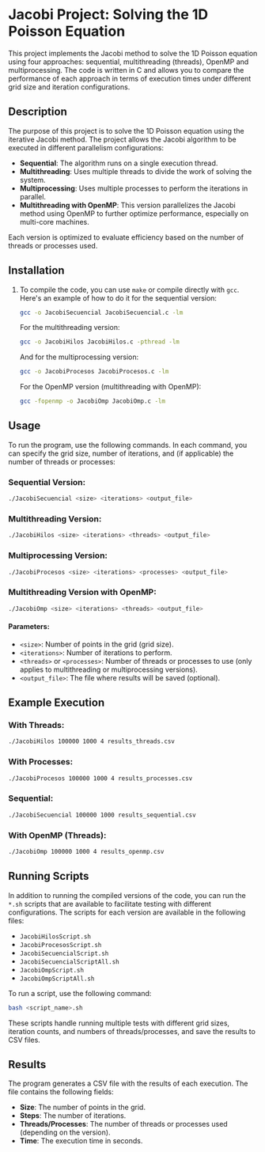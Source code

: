 
# Jacobi Project: Solving the 1D Poisson Equation

This project implements the Jacobi method to solve the 1D Poisson equation using four approaches: sequential, multithreading (threads), OpenMP and multiprocessing. The code is written in C and allows you to compare the performance of each approach in terms of execution times under different grid size and iteration configurations.

## Description

The purpose of this project is to solve the 1D Poisson equation using the iterative Jacobi method. The project allows the Jacobi algorithm to be executed in different parallelism configurations:

- **Sequential**: The algorithm runs on a single execution thread.
- **Multithreading**: Uses multiple threads to divide the work of solving the system.
- **Multiprocessing**: Uses multiple processes to perform the iterations in parallel.
- **Multithreading with OpenMP**: This version parallelizes the Jacobi method using OpenMP to further optimize performance, especially on multi-core machines.

Each version is optimized to evaluate efficiency based on the number of threads or processes used.

## Installation

1. To compile the code, you can use `make` or compile directly with `gcc`. Here's an example of how to do it for the sequential version:
   ```bash
   gcc -o JacobiSecuencial JacobiSecuencial.c -lm
   ```

   For the multithreading version:
   ```bash
   gcc -o JacobiHilos JacobiHilos.c -pthread -lm
   ```

   And for the multiprocessing version:
   ```bash
   gcc -o JacobiProcesos JacobiProcesos.c -lm
   ```
   For the OpenMP version (multithreading with OpenMP):
   ```bash
   gcc -fopenmp -o JacobiOmp JacobiOmp.c -lm
   ```

## Usage

To run the program, use the following commands. In each command, you can specify the grid size, number of iterations, and (if applicable) the number of threads or processes:

### Sequential Version:
```bash
./JacobiSecuencial <size> <iterations> <output_file>
```

### Multithreading Version:
```bash
./JacobiHilos <size> <iterations> <threads> <output_file>
```

### Multiprocessing Version:
```bash
./JacobiProcesos <size> <iterations> <processes> <output_file>
```

### Multithreading Version with OpenMP:
```bash
./JacobiOmp <size> <iterations> <threads> <output_file>
```

#### Parameters:
- `<size>`: Number of points in the grid (grid size).
- `<iterations>`: Number of iterations to perform.
- `<threads>` or `<processes>`: Number of threads or processes to use (only applies to multithreading or multiprocessing versions).
- `<output_file>`: The file where results will be saved (optional).

## Example Execution

### With Threads:
```bash
./JacobiHilos 100000 1000 4 results_threads.csv
```

### With Processes:
```bash
./JacobiProcesos 100000 1000 4 results_processes.csv
```

### Sequential:
```bash
./JacobiSecuencial 100000 1000 results_sequential.csv
```

### With OpenMP (Threads):
```bash
./JacobiOmp 100000 1000 4 results_openmp.csv
```

## Running Scripts

In addition to running the compiled versions of the code, you can run the `*.sh` scripts that are available to facilitate testing with different configurations. The scripts for each version are available in the following files:

- `JacobiHilosScript.sh`
- `JacobiProcesosScript.sh`
- `JacobiSecuencialScript.sh`
- `JacobiSecuencialScriptAll.sh`
- `JacobiOmpScript.sh`
- `JacobiOmpScriptAll.sh`

To run a script, use the following command:

```bash
bash <script_name>.sh
```

These scripts handle running multiple tests with different grid sizes, iteration counts, and numbers of threads/processes, and save the results to CSV files.

## Results

The program generates a CSV file with the results of each execution. The file contains the following fields:

- **Size**: The number of points in the grid.
- **Steps**: The number of iterations.
- **Threads/Processes**: The number of threads or processes used (depending on the version).
- **Time**: The execution time in seconds.
